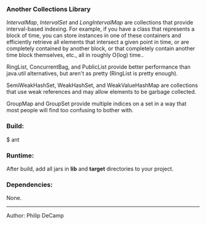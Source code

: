 ### Another Collections Library
 
_IntervalMap_, _IntervalSet_ and _LongIntervalMap_ are collections that provide interval-based indexing. For example, if you have a class that represents a block of time, you can store instances in one of these containers and efficiently retrieve all elements that intersect a given point in time, or are completely contained by another block, or that completely contain another time block themselves, etc., all in roughly O(log) time..

RingList, ConcurrentBag, and PublicList provide better performance than java.util alternatives, but aren't as pretty (RingList is pretty enough).

SemiWeakHashSet, WeakHashSet, and WeakValueHashMap are collections that use weak references and may allow elements to be garbage collected.

GroupMap and GroupSet provide multiple indices on a set in a way that most people will find too confusing to bother with.


### Build:
$ ant


### Runtime:
After build, add all jars in **lib** and **target** directories to your project.


### Dependencies:
None.

---
Author: Philip DeCamp

